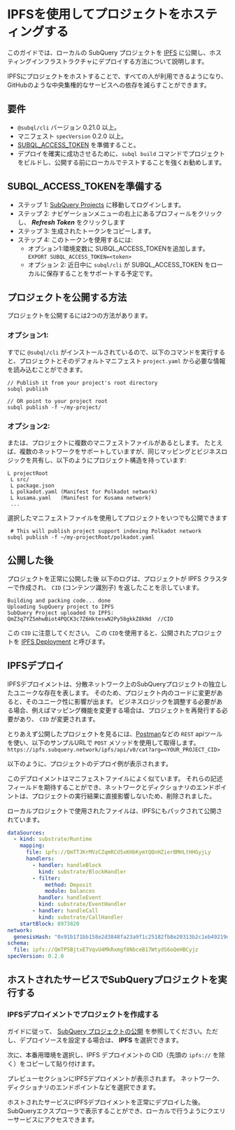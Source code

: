 # IPFSを使用してプロジェクトをホスティングする

このガイドでは、ローカルの SubQuery プロジェクトを [IPFS](https://ipfs.io/) に公開し、ホスティングインフラストラクチャにデプロイする方法について説明します。

IPFSにプロジェクトをホストすることで、すべての人が利用できるようになり、GitHubのような中央集権的なサービスへの依存を減らすことができます。

## 要件

- `@subql/cli` バージョン 0.21.0 以上。
- マニフェスト `specVersion` 0.2.0 以上。
- [SUBQL_ACCESS_TOKEN](#prepare-your-subql-access-token) を準備すること。
- デプロイを確実に成功させるために、`subql build` コマンドでプロジェクトをビルドし、公開する前にローカルでテストすることを強くお勧めします。

## SUBQL_ACCESS_TOKENを準備する

- ステップ 1: [SubQuery Projects](https://project.subquery.network/) に移動してログインします。
- ステップ 2: ナビゲーションメニューの右上にあるプロフィールをクリックし、 **_Refresh Token_** をクリックします
- ステップ 3: 生成されたトークンをコピーします。
- ステップ 4: このトークンを使用するには:
  - オプション1:環境変数に SUBQL_ACCESS_TOKENを追加します。 `EXPORT SUBQL_ACCESS_TOKEN=<token>`
  - オプション 2: 近日中に `subql/cli` が SUBQL_ACCESS_TOKEN をローカルに保存することをサポートする予定です。

## プロジェクトを公開する方法

プロジェクトを公開するには2つの方法があります。

### オプション1:

すでに `@subql/cli` がインストールされているので、以下のコマンドを実行すると、プロジェクトとそのデフォルトマニフェスト `project.yaml` から必要な情報を読み込むことができます。

```
// Publish it from your project's root directory
subql publish

// OR point to your project root
subql publish -f ~/my-project/
```

### オプション2:

または、プロジェクトに複数のマニフェストファイルがあるとします。 たとえば、複数のネットワークをサポートしていますが、同じマッピングとビジネスロジックを共有し、以下のようにプロジェクト構造を持っています:

```
L projectRoot
 L src/
 L package.json
 L polkadot.yaml (Manifest for Polkadot network)
 L kusama.yaml   (Manifest for Kusama network)
 ...
```

選択したマニフェストファイルを使用してプロジェクトをいつでも公開できます

```
 # This will publish project support indexing Polkadot network
subql publish -f ~/my-projectRoot/polkadot.yaml
```

## 公開した後

プロジェクトを正常に公開した後 以下のログは、プロジェクトが IPFS クラスターで作成され、 `CID` (コンテンツ識別子) を返したことを示しています。

```
Building and packing code... done
Uploading SupQuery project to IPFS
SubQuery Project uploaded to IPFS: QmZ3q7YZSmhwBiot4PQCK3c7Z6HkteswN2Py58gkkZ8kNd  //CID
```

この `CID` に注意してください。 この `CID`を使用すると、公開されたプロジェクトを [IPFS Deployment](#ipfs-deployment) と呼びます。

## IPFSデプロイ

IPFSデプロイメントは、分散ネットワーク上のSubQueryプロジェクトの独立したユニークな存在を表します。 そのため、プロジェクト内のコードに変更があると、そのユニーク性に影響が出ます。 ビジネスロジックを調整する必要がある場合、例えばマッピング機能を変更する場合は、プロジェクトを再発行する必要があり、 `CID` が変更されます。

とりあえず公開したプロジェクトを見るには、[Postman](https://web.postman.co/)などの `REST` apiツールを使い、以下のサンプルURLで `POST` メソッドを使用して取得します。 `https://ipfs.subquery.network/ipfs/api/v0/cat?arg=<YOUR_PROJECT_CID>`

以下のように、プロジェクトのデプロイ例が表示されます。

このデプロイメントはマニフェストファイルによく似ています。 それらの記述フィールドを期待することができ、ネットワークとディクショナリのエンドポイントは、プロジェクトの実行結果に直接影響しないため、削除されました。

ローカルプロジェクトで使用されたファイルは、IPFSにもパックされて公開されています。

```yaml
dataSources:
  - kind: substrate/Runtime
    mapping:
      file: ipfs://QmTTJKrMVzCZqmRCd5xKHbKymtQQnHZierBMHLtHHGyjLy
      handlers:
        - handler: handleBlock
          kind: substrate/BlockHandler
        - filter:
            method: Deposit
            module: balances
          handler: handleEvent
          kind: substrate/EventHandler
        - handler: handleCall
          kind: substrate/CallHandler
    startBlock: 8973820
network:
  genesisHash: "0x91b171bb158e2d3848fa23a9f1c25182fb8e20313b2c1eb49219da7a70ce90c3"
schema:
  file: ipfs://QmTP5BjtxETVqvU4MkRxmgf8NbceB17WtydS6oQeHBCyjz
specVersion: 0.2.0
```

## ホストされたサービスでSubQueryプロジェクトを実行する

### IPFSデプロイメントでプロジェクトを作成する

ガイドに従って、 [SubQuery プロジェクトの公開](publish.md) を参照してください。ただし、デプロイソースを設定する場合は、 **IPFS** を選択できます。

次に、本番用環境を選択し、IPFS デプロイメントの CID（先頭の `ipfs://` を除く）をコピーして貼り付けます。

プレビューセクションにIPFSデプロイメントが表示されます。 ネットワーク、ディクショナリのエンドポイントなどを選択できます。

ホストされたサービスにIPFSデプロイメントを正常にデプロイした後。 SubQueryエクスプローラで表示することができ、ローカルで行うようにクエリーサービスにアクセスできます。

